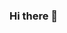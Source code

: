 ### Hi there 👋

<!--
**SaiDaiwikV/SaiDaiwikV** is a ✨ _special_ ✨ repository because its `README.md` (this file) appears on your GitHub profile.

Here are some ideas to get you started:

- 🔭 I’m currently working on NOTHIING
- 🌱 I’m currently learning Python,C
- 👯 I’m looking to collaborate Everyone
- 🤔 I’m looking for help with Each-Other
- 💬 Ask me about Computer about Operating System
